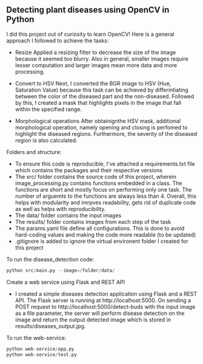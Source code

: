 ## Detecting plant diseases using OpenCV in Python

I did this project out of curiosity to learn OpenCV! Here is a general approach I followed to achieve the tasks:

- Resize
Applied a resizing filter to decrease the size of the image because it seemed too blurry. 
Also in general, smaller images require lesser computation and larger images mean more data and more processing.

- Convert to HSV
Next, I converted the BGR image to HSV (Hue, Saturation Value) because this task can be achieved by differintiating between the color of the diseased part and the non-diseased. Followed by this, I created a mask that highlights pixels in the image that fall within the specified range. 

- Morphological operations
After obtainignthe HSV mask, additional morphological operation, namely opening and closing is perfomed to highlight the diseased regions. Furthermore, the severity of the diseased region is also calculated.

Folders and structure:

- To ensure this code is reproducible, I've attached a requirements.txt file which contains the packages and their respective versions
- The src/ folder contains the source code of this project, wherein image_processing.py contains functions embedded in a class. The functions are short and mostly focus on performing only one task. The number of arguemts to the functions are always less than 4. Overall, this helps with modularity and imrpves readability, gets rid of duplicate code as well as helps with reproducibility.
- The data/ folder contains the input images
- The results/ folder contains images from each step of the task
- The params.yaml file define all configurations. This is done to avoid hard-coding values and making the code more readable (to be updated)
- .gitignore is added to ignore the virtual environent folder I created for this project

To run the disease_detection code:
```python 
python src/main.py --image=/folder/data/
```

Create a web service using Flask and REST API

- I created a simple diseases detection application using Flask and a REST API. The Flask server is running at http://localhost:5000. 
On sending a POST request to http://localhost:5000/detect-buds with the input image as a file parameter, the server will 
perform disease detection on the image and return the output detected image which is stored in results/diseases_output.jpg.

To run the web-service:
```python 
python web-service/app.py
python web-service/test.py
```